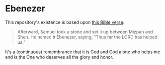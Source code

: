 # Ebenezer

This repository's existence is based upon [this Bible verse](https://biblehub.com/1_samuel/7-12.htm):

> Afterward, Samuel took a stone and set it up between Mizpah and Shen. He named it Ebenezer, saying, “Thus far the LORD has helped us.”

It's a (continuous) remembrance that it is God and God alone who helps me and is the One who deserves all the glory and honor.